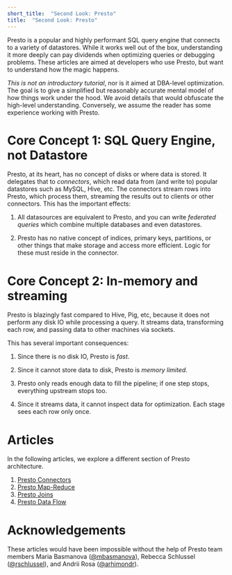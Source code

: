```yaml
---
short_title:  "Second Look: Presto"
title:  "Second Look: Presto"
---
```


Presto is a popular and highly performant SQL query engine that connects to a
variety of datastores.  While it works well out of the box, understanding it
more deeply can pay dividends when optimizing queries or debugging problems.
These articles are aimed at developers who use Presto, but want to understand
how the magic happens.

_This is not an introductory tutorial_, nor is it aimed at DBA-level
optimization.  The goal is to give a simplified but reasonably accurate mental
model of how things work under the hood.  We avoid details that would obfuscate
the high-level understanding.  Conversely, we assume the reader has some
experience working with Presto.

Core Concept 1: SQL Query Engine, not Datastore
===============================================
Presto, at its heart, has no concept of disks or where data is stored.  It
delegates that to _connectors_, which read data from (and write to) popular
datastores such as MySQL, Hive, etc.  The connectors stream rows into Presto,
which process them, streaming the results out to clients or other connectors.
This has the important effects:

1. All datasources are equivalent to Presto, and you can write _federated
   queries_ which combine multiple databases and even datastores.

2. Presto has no native concept of indices, primary keys, partitions, or other
   things that make storage and access more efficient.  Logic for these must
   reside in the connector.


Core Concept 2: In-memory and streaming
=======================================
Presto is blazingly fast compared to Hive, Pig, etc, because it does not perform
any disk IO while processing a query.  It streams data, transforming each row,
and passing data to other machines via sockets.

This has several important consequences:
1. Since there is no disk IO, Presto is _fast_.

2. Since it cannot store data to disk, Presto is _memory limited_.

3. Presto only reads enough data to fill the pipeline; if one step stops,
   everything upstream stops too.

4. Since it streams data, it cannot inspect data for optimization.  Each stage
   sees each row only once.


Articles
========
In the following articles, we explore a different section of Presto
architecture.
1. [Presto Connectors]
2. [Presto Map-Reduce]
3. [Presto Joins]
4. [Presto Data Flow]

Acknowledgements
================
These articles would have been impossible without the help of Presto team members
Maria Basmanova ([@mbasmanova](https://github.com/mbasmanova)),
Rebecca Schlussel ([@rschlussel](https://github.com/rschlussel)), and
Andrii Rosa ([@arhimondr](https://github.com/arhimondr)).

[Presto Overview]: index "Presto Overview"
[Presto Map-Reduce]: presto-map-reduce "Presto Map-Reduce"
[Presto Joins]: presto-joins "Presto Joins"
[Presto Connectors]: presto-connectors "Presto Connectors"
[Presto Data Flow]: presto-data-flow "Presto Data Flow"
